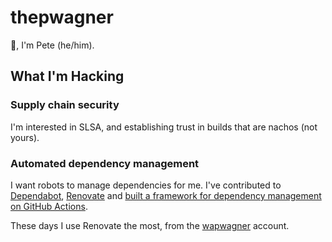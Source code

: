 # thepwagner

👋, I'm Pete (he/him).

## What I'm Hacking

### Supply chain security

I'm interested in SLSA, and establishing trust in builds that are nachos (not yours).

### Automated dependency management

I want robots to manage dependencies for me.
I've contributed to [Dependabot](https://github.com/dependabot/dependabot-core), [Renovate](https://github.com/renovatebot/renovate) and [built a framework for dependency management on GitHub Actions](https://github.com/thepwagner/action-update).

These days I use Renovate the most, from the [wapwagner](https://github.com/wapwagner) account.

